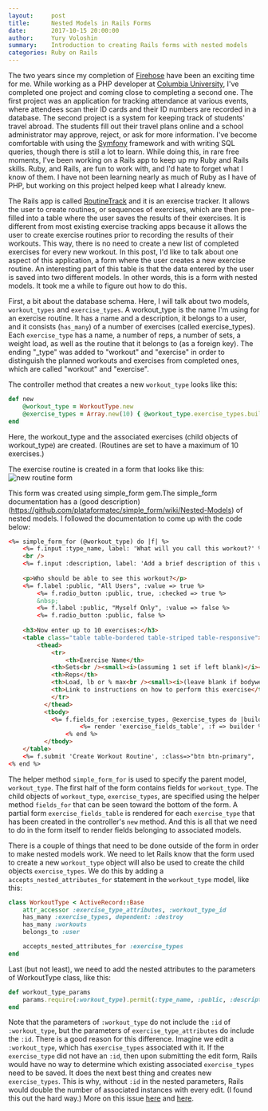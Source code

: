 ```yaml
---
layout:     post
title:      Nested Models in Rails Forms
date:       2017-10-15 20:00:00
author:     Yury Voloshin
summary:    Introduction to creating Rails forms with nested models
categories: Ruby on Rails
---
```

The two years since my completion of [Firehose](http://www.thefirehoseproject.com)  have been an exciting time for me. While working as a PHP developer at [Columbia University](http://www.columbia.edu), I've completed one project and coming close to completing a second one. The first project was an application for tracking attendance at various events, where attendees scan their ID cards and their ID numbers are recorded in a database. The second project is a system for keeping track of students' travel abroad. The students fill out their travel plans online and a school administrator may approve, reject, or ask for more information. I've become comfortable with using the [Symfony](http://www.symfony.com) framework and with writing SQL queries, though there is still a lot to learn. While doing this, in rare free moments, I've been working on a Rails app to keep up my Ruby and Rails skills. Ruby, and Rails, are fun to work with, and I'd hate to forget what I know of them. I have not been learning nearly as much of Ruby as I have of PHP, but working on this project helped keep what I already knew. 

The Rails app is called [RoutineTrack](http://www.routinetrack.com) and it is an exercise tracker. It allows the user to create routines, or sequences of exercises, which are then pre-filled into a table where the user saves the results of their exercises. It is different from most existing exercise tracking apps because it allows the user to create exercise routines prior to recording the results of their workouts. This way, there is no need to create a new list of completed exercises for every new workout. In this post, I'd like to talk about one aspect of this application, a form where the user creates a new exercise routine. An interesting part of this table is that the data entered by the user is saved into two different models. In other words, this is a form with nested models. It took me a while to figure out how to do this. 

First, a bit about the database schema. Here, I will talk about two models, `workout_types` and `exercise_types`. A workout_type is the name I'm using for an exercise routine. It has a name and a description, it belongs to a user, and it consists (`has_many`) of a number of exercises (called exercise_types). Each `exercise_type` has a name, a number of reps, a number of sets, a weight load, as well as the routine that it belongs to (as a foreign key). The ending "_type" was added to "workout" and "exercise" in order to distinguish the planned workouts and exercises from completed ones, which are called "workout" and "exercise". 

The controller method that creates a new `workout_type` looks like this:

```ruby
def new
	@workout_type = WorkoutType.new
	@exercise_types = Array.new(10) { @workout_type.exercise_types.build }
end
```

Here, the workout_type and the associated exercises (child objects of workout_type) are created. (Routines are set to have a maximum of 10 exercises.)

The exercise routine is created in a form that looks like this:
![new routine form](https://i.imgur.com/7NC3on0.png)

This form was created using simple_form gem.The simple_form documentation has a (good description)(https://github.com/plataformatec/simple_form/wiki/Nested-Models) of nested models. I followed the documentation to come up with the code below: 

```html
<%= simple_form_for (@workout_type) do |f| %>
	<%= f.input :type_name, label: 'What will you call this workout?' %>
	<br />
	<%= f.input :description, label: 'Add a brief description of this workout.', input_html: { class: 'mceEditor' } %>
	
	<p>Who should be able to see this workout?</p>
	<%= f.label :public, "All Users", :value => true %>
    	<%= f.radio_button :public, true, :checked => true %>
    	&nbsp;
    	<%= f.label :public, "Myself Only", :value => false %>
    	<%= f.radio_button :public, false %>
    
	<h3>Now enter up to 10 exercises:</h3> 
	<table class="table table-bordered table-striped table-responsive">
		<thead>
		    <tr>
		    	<th>Exercise Name</th>
			<th>Sets<br /><small><i>(assuming 1 set if left blank)</i></small></th>
		 	<th>Reps</th>
		  	<th>Load, lb or % max<br /><small><i>(leave blank if bodyweight)</i></small></th>
		  	<th>Link to instructions on how to perform this exercise</th>
		    </tr>
		  </thead>
		  <tbody>
		  	<%= f.fields_for :exercise_types, @exercise_types do |builder| %>
		      		<%= render 'exercise_fields_table', :f => builder %>
		    	<% end %>
		  </tbody>
	</table>
	<%= f.submit 'Create Workout Routine', :class=>"btn btn-primary", :id=>"routine_submit" %>
<% end %>
```

The helper method `simple_form_for` is used to specify the parent model, `workout_type`. The first half of the form contains fields for `workout_type`. The child objects of `workout_type`, `exercise_types`, are specified using the helper method `fields_for` that can be seen toward the bottom of the form. A partial form `exercise_fields_table` is rendered for each `exercise_type` that has been created in the controller's `new` method. And this is all that we need to do in the form itself to render fields belonging to associated models. 

There is a couple of things that need to be done outside of the form in order to make nested models work. We need to let Rails know that the form used to create a new `workout_type` object will also be used to create the child objects `exercise_types`. We do this by adding a `accepts_nested_attributes_for` statement in the `workout_type` model, like this:

```ruby
class WorkoutType < ActiveRecord::Base
	attr_accessor :exercise_type_attributes, :workout_type_id
	has_many :exercise_types, dependent: :destroy
	has_many :workouts
	belongs_to :user

	accepts_nested_attributes_for :exercise_types
end
```

Last (but not least), we need to add the nested attributes to the parameters of WorkoutType class, like this:

```ruby
def workout_type_params
	params.require(:workout_type).permit(:type_name, :public, :description, exercise_types_attributes: [:id, :name, :sets, :reps, :load, :url])
end
```

Note that the parameters of `:workout_type` do not include the `:id` of `:workout_type`, but the parameters of `exercise_type_attributes` do include the `:id`. There is a good reason for this difference. Imagine we edit a `:workout_type`, which has `exercise_types` associated with it. If the `exercise_type` did not have an `:id`, then upon submitting the edit form, Rails would have no way to determine which existing associated `exercise_types` need to be saved. It does the next best thing and creates new `exercise_types`. This is why, without `:id` in the nested parameters, Rails would double the number of associated instances with every edit. (I found this out the hard way.) More on this issue [here](https://stackoverflow.com/questions/18946479/ror-nested-attributes-produces-duplicates-when-edit) and [here](https://github.com/activeadmin/activeadmin/issues/2994).
